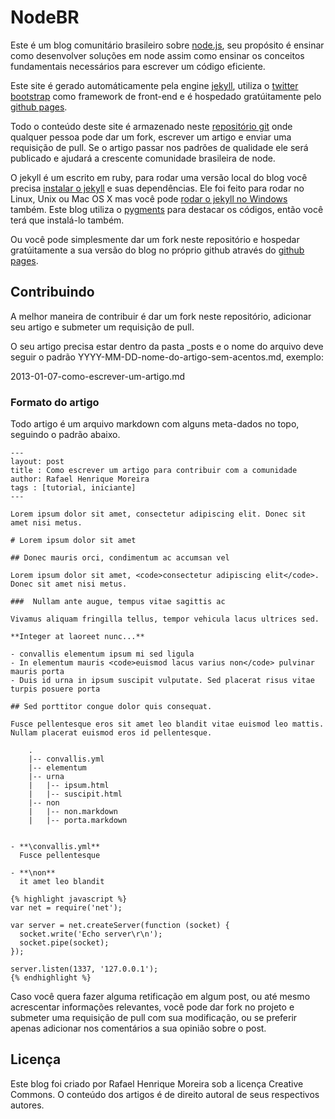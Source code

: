 # NodeBR

Este é um blog comunitário brasileiro sobre [node.js][], seu propósito é ensinar como desenvolver soluções em node assim como ensinar os conceitos fundamentais necessários para escrever um código eficiente.

Este site é gerado automáticamente pela engine [jekyll][], utiliza o [twitter bootstrap][] como framework de front-end e é hospedado gratúitamente pelo [github pages][].

Todo o conteúdo deste site é armazenado neste [repositório git][] onde qualquer pessoa pode dar um fork, escrever um artigo e enviar uma requisição de pull. Se o artigo passar nos padrões de qualidade ele será publicado e ajudará a crescente comunidade brasileira de node.

O jekyll é um escrito em ruby, para rodar uma versão local do blog você precisa [instalar o jekyll][] e suas dependências. Ele foi feito para rodar no Linux, Unix ou Mac OS X mas você pode [rodar o jekyll no Windows][] também. Este blog utiliza o [pygments][] para destacar os códigos, então você terá que instalá-lo também.

Ou você pode simplesmente dar um fork neste repositório e hospedar gratúitamente a sua versão do blog no próprio github através do [github pages][].

## Contribuindo

A melhor maneira de contribuir é dar um fork neste repositório, adicionar seu artigo e submeter um requisição de pull.

O seu artigo precisa estar dentro da pasta _posts e o nome do arquivo deve seguir o padrão YYYY-MM-DD-nome-do-artigo-sem-acentos.md, exemplo:

2013-01-07-como-escrever-um-artigo.md

### Formato do artigo

Todo artigo é um arquivo markdown com alguns meta-dados no topo, seguindo o padrão abaixo.

    ---
    layout: post
    title : Como escrever um artigo para contribuir com a comunidade
    author: Rafael Henrique Moreira
    tags : [tutorial, iniciante]
    ---

    Lorem ipsum dolor sit amet, consectetur adipiscing elit. Donec sit amet nisi metus. 
    
    # Lorem ipsum dolor sit amet
    
    ## Donec mauris orci, condimentum ac accumsan vel
    
    Lorem ipsum dolor sit amet, <code>consectetur adipiscing elit</code>. Donec sit amet nisi metus.

    ###  Nullam ante augue, tempus vitae sagittis ac
    
    Vivamus aliquam fringilla tellus, tempor vehicula lacus ultrices sed.
    
    **Integer at laoreet nunc...**
    
    - convallis elementum ipsum mi sed ligula
    - In elementum mauris <code>euismod lacus varius non</code> pulvinar mauris porta
    - Duis id urna in ipsum suscipit vulputate. Sed placerat risus vitae turpis posuere porta

    ## Sed porttitor congue dolor quis consequat.

    Fusce pellentesque eros sit amet leo blandit vitae euismod leo mattis. Nullam placerat euismod eros id pellentesque.
    
        .
        |-- convallis.yml
        |-- elementum
        |-- urna
        |   |-- ipsum.html
        |   |-- suscipit.html
        |-- non
        |   |-- non.markdown
        |   |-- porta.markdown


    - **\convallis.yml**  
      Fusce pellentesque

    - **\non**  
      it amet leo blandit
    
    {% highlight javascript %}
    var net = require('net');

    var server = net.createServer(function (socket) {
      socket.write('Echo server\r\n');
      socket.pipe(socket);
    });

    server.listen(1337, '127.0.0.1');
    {% endhighlight %}

Caso você quera fazer alguma retificação em algum post, ou até mesmo acrescentar informações relevantes, você pode dar fork no projeto e submeter uma requisição de pull com sua modificação, ou se preferir apenas adicionar nos comentários a sua opinião sobre o post.

## Licença

Este blog foi criado por Rafael Henrique Moreira sob a licença Creative Commons. O conteúdo dos artigos é de direito autoral de seus respectivos autores.

[node.js]: http://nodejs.org/
[jekyll]: http://jekyllrb.com/
[twitter bootstrap]: http://twitter.github.io/bootstrap
[github pages]: http://pages.github.com/
[repositório git]: http://github.com/nodebr/NodeBR.com/
[instalar o jekyll]: http://jekyllrb.com/docs/installation/
[rodar o jekyll no Windows]: http://www.madhur.co.in/blog/2011/09/01/runningjekyllwindows.html
[pygments]: http://pygments.org/



